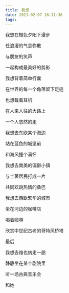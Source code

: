 ```yaml
---
title: 我想
date: 2021-02-07 16:11:36
tags:
---
```


我想在橙色夕阳下漫步

任浪漫的气息弥散

与朋友的笑声

一起构成最美好的剪影

我想背着简单行囊

在世界的每一个角落留下足迹

也想戴着耳机

在人来人往的大路上

一个人悠然的走

我想去东欧某个海边

站在蓝色的城堡前

和海风撞个满怀

我想去南美的偏僻小镇

与土著居民打成一片

共同欢跳热情的桑巴

我想去西欧繁华的城市

坐在河边的咖啡店

喝着咖啡

欣赏中世纪古老的哥特风桥塔

最后

我想去维也纳走一趟

静静坐在某个剧院里

听一场古典音乐会

和她
